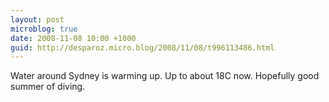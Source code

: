 ```yaml
---
layout: post
microblog: true
date: 2008-11-08 10:00 +1000
guid: http://desparoz.micro.blog/2008/11/08/t996113486.html
---
```

Water around Sydney is warming up.  Up to about 18C now.  Hopefully  good summer of diving.
